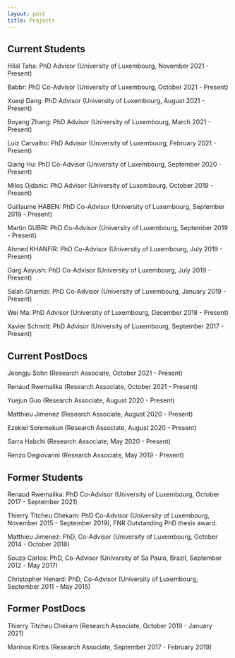 ```yaml
---
layout: post
title: Projects
---
```


## Current Students
Hilal Taha: PhD Advisor (University of Luxembourg, November 2021 - Present)

Babbr: PhD Co-Advisor (University of Luxembourg, October 2021 - Present)

Xueqi Dang: PhD Advisor (University of Luxembourg, August 2021 - Present)

Boyang Zhang: PhD Advisor (University of Luxembourg, March 2021 - Present)

Luiz Carvalho: PhD Advisor (University of Luxembourg, February 2021 - Present)

Qiang Hu: PhD Co-Advisor (University of Luxembourg, September 2020 - Present)

Milos Ojdanic: PhD Advisor (University of Luxembourg, October 2019 - Present)

Guillaume HABEN: PhD Co-Advisor (University of Luxembourg, September 2019 - Present) 

Martin GUBRI: PhD Co-Advisor (University of Luxembourg, September 2019 - Present)

Ahmed KHANFIR: PhD Co-Advisor (University of Luxembourg, July 2019 - Present) 

Garg Aayush: PhD Co-Advisor (University of Luxembourg, July 2019 - Present)

Salah Ghamizi: PhD Co-Advisor (University of Luxembourg, January 2019 - Present) 

Wei Ma: PhD Advisor (University of Luxembourg, December 2018 - Present)

Xavier Schmitt: PhD Advisor (University of Luxembourg, September 2017 - Present)

## Current PostDocs

Jeongju Sohn (Research Associate, October 2021 - Present)

Renaud Rwemalika (Research Associate, October 2021 - Present)

Yuejun Guo (Research Associate, August 2020 - Present)

Matthieu Jimenez (Research Associate, August 2020 - Present)

Ezekiel Soremekun (Research Associate, August 2020 - Present)

Sarra Habchi (Research Associate, May 2020 - Present)

Renzo Degiovanni (Research Associate, May 2019 - Present)

## Former Students

Renaud Rwemalika: PhD Co-Advisor (University of Luxembourg, October 2017 - September 2021)

Thierry Titcheu Chekam: PhD Co-Advisor (University of Luxembourg, November 2015 - September 2019), FNR Outstanding PhD thesis award.

Matthieu Jimenez: PhD, Co-Advisor (University of Luxembourg, October 2014 - October 2018)

Souza Carlos: PhD, Co-Advisor (University of Sa Paulo, Brazil, September 2012 - May 2017)

Christopher Henard: PhD, Co-Advisor (University of Luxembourg, September 2011 - May 2015)

## Former PostDocs

Thierry Titcheu Chekam (Research Associate, October 2019 - January 2021) 

Marinos Kintis (Research Associate, September 2017 - February 2019)
